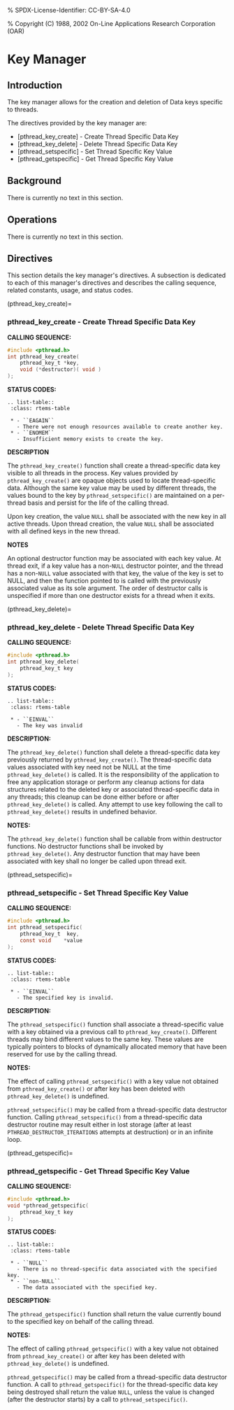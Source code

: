 % SPDX-License-Identifier: CC-BY-SA-4.0

% Copyright (C) 1988, 2002 On-Line Applications Research Corporation (OAR)

# Key Manager

## Introduction

The key manager allows for the creation and deletion of Data keys
specific to threads.

The directives provided by the key manager are:

- [pthread_key_create] - Create Thread Specific Data Key
- [pthread_key_delete] - Delete Thread Specific Data Key
- [pthread_setspecific] - Set Thread Specific Key Value
- [pthread_getspecific] - Get Thread Specific Key Value

## Background

There is currently no text in this section.

## Operations

There is currently no text in this section.

## Directives

This section details the key manager's directives. A subsection is dedicated
to each of this manager's directives and describes the calling sequence,
related constants, usage, and status codes.

(pthread_key_create)=

### pthread_key_create - Create Thread Specific Data Key

**CALLING SEQUENCE:**

```c
#include <pthread.h>
int pthread_key_create(
    pthread_key_t *key,
    void (*destructor)( void )
);
```

**STATUS CODES:**

```{eval-rst}
.. list-table::
 :class: rtems-table

 * - ``EAGAIN``
   - There were not enough resources available to create another key.
 * - ``ENOMEM``
   - Insufficient memory exists to create the key.
```

**DESCRIPTION**

The `pthread_key_create()` function shall create a thread-specific data key
visible to all threads in the process. Key values provided by
`pthread_key_create()` are opaque objects used to locate thread-specific
data. Although the same key value may be used by different threads, the values
bound to the key by `pthread_setspecific()` are maintained on a per-thread
basis and persist for the life of the calling thread.

Upon key creation, the value `NULL` shall be associated with the new key in
all active threads. Upon thread creation, the value `NULL` shall be
associated with all defined keys in the new thread.

**NOTES**

An optional destructor function may be associated with each key value. At
thread exit, if a key value has a non-`NULL` destructor pointer, and the
thread has a non-`NULL` value associated with that key, the value of the key
is set to NULL, and then the function pointed to is called with the previously
associated value as its sole argument. The order of destructor calls is
unspecified if more than one destructor exists for a thread when it exits.

(pthread_key_delete)=

### pthread_key_delete - Delete Thread Specific Data Key

**CALLING SEQUENCE:**

```c
#include <pthread.h>
int pthread_key_delete(
    pthread_key_t key
);
```

**STATUS CODES:**

```{eval-rst}
.. list-table::
 :class: rtems-table

 * - ``EINVAL``
   - The key was invalid
```

**DESCRIPTION:**

The `pthread_key_delete()` function shall delete a thread-specific data key
previously returned by `pthread_key_create()`. The thread-specific data
values associated with key need not be NULL at the time
`pthread_key_delete()` is called. It is the responsibility of the application
to free any application storage or perform any cleanup actions for data
structures related to the deleted key or associated thread-specific data in any
threads; this cleanup can be done either before or after
`pthread_key_delete()` is called. Any attempt to use key following the call
to `pthread_key_delete()` results in undefined behavior.

**NOTES:**

The `pthread_key_delete()` function shall be callable from within destructor
functions. No destructor functions shall be invoked by
`pthread_key_delete()`. Any destructor function that may have been associated
with key shall no longer be called upon thread exit.

(pthread_setspecific)=

### pthread_setspecific - Set Thread Specific Key Value

**CALLING SEQUENCE:**

```c
#include <pthread.h>
int pthread_setspecific(
    pthread_key_t  key,
    const void    *value
);
```

**STATUS CODES:**

```{eval-rst}
.. list-table::
 :class: rtems-table

 * - ``EINVAL``
   - The specified key is invalid.
```

**DESCRIPTION:**

The `pthread_setspecific()` function shall associate a thread-specific value
with a key obtained via a previous call to `pthread_key_create()`. Different
threads may bind different values to the same key. These values are typically
pointers to blocks of dynamically allocated memory that have been reserved for
use by the calling thread.

**NOTES:**

The effect of calling `pthread_setspecific()` with a key value not obtained
from `pthread_key_create()` or after key has been deleted with
`pthread_key_delete()` is undefined.

`pthread_setspecific()` may be called from a thread-specific data destructor
function. Calling `pthread_setspecific()` from a thread-specific data
destructor routine may result either in lost storage (after at least
`PTHREAD_DESTRUCTOR_ITERATIONS` attempts at destruction) or in an infinite
loop.

(pthread_getspecific)=

### pthread_getspecific - Get Thread Specific Key Value

**CALLING SEQUENCE:**

```c
#include <pthread.h>
void *pthread_getspecific(
    pthread_key_t key
);
```

**STATUS CODES:**

```{eval-rst}
.. list-table::
 :class: rtems-table

 * - ``NULL``
   - There is no thread-specific data associated with the specified key.
 * - ``non-NULL``
   - The data associated with the specified key.
```

**DESCRIPTION:**

The `pthread_getspecific()` function shall return the value currently bound
to the specified key on behalf of the calling thread.

**NOTES:**

The effect of calling `pthread_getspecific()` with a key value not obtained
from `pthread_key_create()` or after key has been deleted with
`pthread_key_delete()` is undefined.

`pthread_getspecific()` may be called from a thread-specific data destructor
function. A call to `pthread_getspecific()` for the thread-specific data key
being destroyed shall return the value `NULL`, unless the value is changed
(after the destructor starts) by a call to `pthread_setspecific()`.
